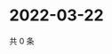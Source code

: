 # 2022-03-22

共 0 条

<!-- BEGIN WEIBO -->
<!-- 最后更新时间 Tue Mar 22 2022 13:14:09 GMT+0800 (China Standard Time) -->

<!-- END WEIBO -->
